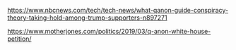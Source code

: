 https://www.nbcnews.com/tech/tech-news/what-qanon-guide-conspiracy-theory-taking-hold-among-trump-supporters-n897271

https://www.motherjones.com/politics/2019/03/q-anon-white-house-petition/
